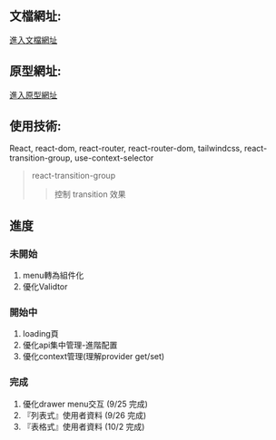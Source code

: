 ## 文檔網址: 
[進入文檔網址](https://hackmd.io/KLfkOiHeQSKbyAsXW783qQ?view)

## 原型網址:
[進入原型網址](https://www.figma.com/proto/pkCVS02nlmputhnsyDmk1Y/l8-upgrade?node-id=709%3A29&scaling=contain&page-id=709%3A12&starting-point-node-id=709%3A29&show-proto-sidebar=1)

## 使用技術:
React, react-dom, react-router, react-router-dom, tailwindcss, react-transition-group, use-context-selector

> react-transition-group
>> 控制 transition 效果

## 進度

### 未開始

1. menu轉為組件化
2. 優化Validtor

### 開始中

1. loading頁
2. 優化api集中管理-進階配置 
3. 優化context管理(理解provider get/set)

### 完成

1. 優化drawer menu交互 (9/25 完成)
2. 『列表式』使用者資料 (9/26 完成)
3. 『表格式』使用者資料 (10/2 完成)



